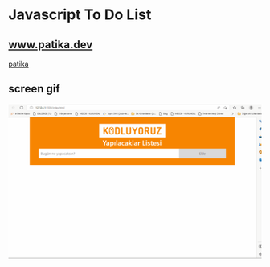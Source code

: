 # Javascript To Do List

## www.patika.dev

[patika](www.patika.dev)



## screen gif

![screenshot](./screen.gif)